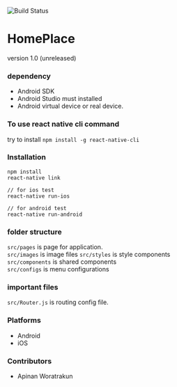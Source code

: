 ![Build Status](https://github.com/iamapinan/HomePlace/workflows/Java%20CI%20with%20Gradle/badge.svg)

# HomePlace
version 1.0 (unreleased)

### dependency
- Android SDK
- Android Studio must installed
- Android virtual device or real device.

### To use react native cli command
try to install `npm install -g react-native-cli`

### Installation
```
npm install
react-native link

// for ios test
react-native run-ios 

// for android test
react-native run-android
```

### folder structure
`src/pages` is page for application.  
`src/images` is image files 
`src/styles` is style components  
`src/components` is shared components  
`src/configs` is menu configurations  

### important files 
`src/Router.js` is routing config file. 

### Platforms
- Android
- iOS

### Contributors
- Apinan Woratrakun
